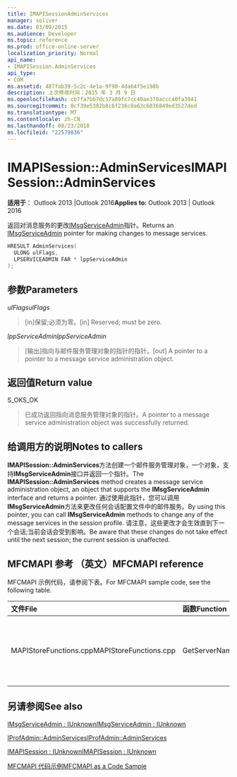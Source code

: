 ```yaml
---
title: IMAPISessionAdminServices
manager: soliver
ms.date: 03/09/2015
ms.audience: Developer
ms.topic: reference
ms.prod: office-online-server
localization_priority: Normal
api_name:
- IMAPISession.AdminServices
api_type:
- COM
ms.assetid: 487fab39-5c2c-4e1a-9f90-4da64f5e198b
description: 上次修改时间：2015 年 3 月 9 日
ms.openlocfilehash: cb7fa7bb7dc17a89fc7cc40ae370accc40fa3941
ms.sourcegitcommit: 0cf39e5382b8c6f236c8a63c6036849ed3527ded
ms.translationtype: MT
ms.contentlocale: zh-CN
ms.lasthandoff: 08/23/2018
ms.locfileid: "22579836"
---
```

# <a name="imapisessionadminservices"></a><span data-ttu-id="6fe09-103">IMAPISession::AdminServices</span><span class="sxs-lookup"><span data-stu-id="6fe09-103">IMAPISession::AdminServices</span></span>

  
  
<span data-ttu-id="6fe09-104">**适用于**： Outlook 2013 |Outlook 2016</span><span class="sxs-lookup"><span data-stu-id="6fe09-104">**Applies to**: Outlook 2013 | Outlook 2016</span></span> 
  
<span data-ttu-id="6fe09-105">返回对消息服务的更改[IMsgServiceAdmin](imsgserviceadminiunknown.md)指针。</span><span class="sxs-lookup"><span data-stu-id="6fe09-105">Returns an [IMsgServiceAdmin](imsgserviceadminiunknown.md) pointer for making changes to message services.</span></span> 
  
```cpp
HRESULT AdminServices(
  ULONG ulFlags,
  LPSERVICEADMIN FAR * lppServiceAdmin
);
```

## <a name="parameters"></a><span data-ttu-id="6fe09-106">参数</span><span class="sxs-lookup"><span data-stu-id="6fe09-106">Parameters</span></span>

 <span data-ttu-id="6fe09-107">_ulFlags_</span><span class="sxs-lookup"><span data-stu-id="6fe09-107">_ulFlags_</span></span>
  
> <span data-ttu-id="6fe09-108">[in]保留;必须为零。</span><span class="sxs-lookup"><span data-stu-id="6fe09-108">[in] Reserved; must be zero.</span></span>
    
 <span data-ttu-id="6fe09-109">_lppServiceAdmin_</span><span class="sxs-lookup"><span data-stu-id="6fe09-109">_lppServiceAdmin_</span></span>
  
> <span data-ttu-id="6fe09-110">[输出]指向与邮件服务管理对象的指针的指针。</span><span class="sxs-lookup"><span data-stu-id="6fe09-110">[out] A pointer to a pointer to a message service administration object.</span></span>
    
## <a name="return-value"></a><span data-ttu-id="6fe09-111">返回值</span><span class="sxs-lookup"><span data-stu-id="6fe09-111">Return value</span></span>

<span data-ttu-id="6fe09-112">S_OK</span><span class="sxs-lookup"><span data-stu-id="6fe09-112">S_OK</span></span> 
  
> <span data-ttu-id="6fe09-113">已成功返回指向消息服务管理对象的指针。</span><span class="sxs-lookup"><span data-stu-id="6fe09-113">A pointer to a message service administration object was successfully returned.</span></span>
    
## <a name="notes-to-callers"></a><span data-ttu-id="6fe09-114">给调用方的说明</span><span class="sxs-lookup"><span data-stu-id="6fe09-114">Notes to callers</span></span>

<span data-ttu-id="6fe09-115">**IMAPISession::AdminServices**方法创建一个邮件服务管理对象，一个对象，支持**IMsgServiceAdmin**接口并返回一个指针。</span><span class="sxs-lookup"><span data-stu-id="6fe09-115">The **IMAPISession::AdminServices** method creates a message service administration object, an object that supports the **IMsgServiceAdmin** interface and returns a pointer.</span></span> <span data-ttu-id="6fe09-116">通过使用此指针，您可以调用**IMsgServiceAdmin**方法来更改任何会话配置文件中的邮件服务。</span><span class="sxs-lookup"><span data-stu-id="6fe09-116">By using this pointer, you can call **IMsgServiceAdmin** methods to change any of the message services in the session profile.</span></span> <span data-ttu-id="6fe09-117">请注意，这些更改才会生效直到下一个会话;当前会话会受到影响。</span><span class="sxs-lookup"><span data-stu-id="6fe09-117">Be aware that these changes do not take effect until the next session; the current session is unaffected.</span></span> 
  
## <a name="mfcmapi-reference"></a><span data-ttu-id="6fe09-118">MFCMAPI 参考 （英文）</span><span class="sxs-lookup"><span data-stu-id="6fe09-118">MFCMAPI reference</span></span>

<span data-ttu-id="6fe09-119">MFCMAPI 示例代码，请参阅下表。</span><span class="sxs-lookup"><span data-stu-id="6fe09-119">For MFCMAPI sample code, see the following table.</span></span>
  
|<span data-ttu-id="6fe09-120">**文件**</span><span class="sxs-lookup"><span data-stu-id="6fe09-120">**File**</span></span>|<span data-ttu-id="6fe09-121">**函数**</span><span class="sxs-lookup"><span data-stu-id="6fe09-121">**Function**</span></span>|<span data-ttu-id="6fe09-122">**Comment**</span><span class="sxs-lookup"><span data-stu-id="6fe09-122">**Comment**</span></span>|
|:-----|:-----|:-----|
|<span data-ttu-id="6fe09-123">MAPIStoreFunctions.cpp</span><span class="sxs-lookup"><span data-stu-id="6fe09-123">MAPIStoreFunctions.cpp</span></span>  <br/> |<span data-ttu-id="6fe09-124">GetServerName</span><span class="sxs-lookup"><span data-stu-id="6fe09-124">GetServerName</span></span>  <br/> |<span data-ttu-id="6fe09-125">MFCMAPI 使用**IMAPISession::AdminServices**方法来访问的配置文件读取的服务器名称。</span><span class="sxs-lookup"><span data-stu-id="6fe09-125">MFCMAPI uses the **IMAPISession::AdminServices** method to access the profile to read the server name.</span></span>  <br/> |
   
## <a name="see-also"></a><span data-ttu-id="6fe09-126">另请参阅</span><span class="sxs-lookup"><span data-stu-id="6fe09-126">See also</span></span>



[<span data-ttu-id="6fe09-127">IMsgServiceAdmin : IUnknown</span><span class="sxs-lookup"><span data-stu-id="6fe09-127">IMsgServiceAdmin : IUnknown</span></span>](imsgserviceadminiunknown.md)
  
[<span data-ttu-id="6fe09-128">IProfAdmin::AdminServices</span><span class="sxs-lookup"><span data-stu-id="6fe09-128">IProfAdmin::AdminServices</span></span>](iprofadmin-adminservices.md)
  
[<span data-ttu-id="6fe09-129">IMAPISession : IUnknown</span><span class="sxs-lookup"><span data-stu-id="6fe09-129">IMAPISession : IUnknown</span></span>](imapisessioniunknown.md)


[<span data-ttu-id="6fe09-130">MFCMAPI 代码示例</span><span class="sxs-lookup"><span data-stu-id="6fe09-130">MFCMAPI as a Code Sample</span></span>](mfcmapi-as-a-code-sample.md)

